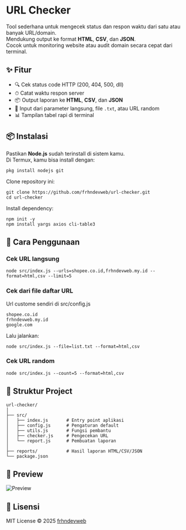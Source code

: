 # URL Checker

Tool sederhana untuk mengecek status dan respon waktu dari satu atau banyak URL/domain.  
Mendukung output ke format **HTML**, **CSV**, dan **JSON**.  
Cocok untuk monitoring website atau audit domain secara cepat dari terminal.

## ✨ Fitur
- 🔍 Cek status code HTTP (200, 404, 500, dll)
- ⏱ Catat waktu respon server
- 📦 Output laporan ke **HTML**, **CSV**, dan **JSON**
- 📂 Input dari parameter langsung, file `.txt`, atau URL random
- 📊 Tampilan tabel rapi di terminal

## 📦 Instalasi
Pastikan **Node.js** sudah terinstall di sistem kamu.  
Di Termux, kamu bisa install dengan:
```
pkg install nodejs git
````

Clone repository ini:

```
git clone https://github.com/frhndevweb/url-checker.git
cd url-checker
```

Install dependency:

```
npm init -y
npm install yargs axios cli-table3
```

## 🚀 Cara Penggunaan

### Cek URL langsung

```
node src/index.js --urls=shopee.co.id,frhndevweb.my.id --format=html,csv --limit=5
```

### Cek dari file daftar URL

Url custome sendiri di src/config.js
```
shopee.co.id
frhndevweb.my.id
google.com
```

Lalu jalankan:

```
node src/index.js --file=list.txt --format=html,csv
```

### Cek URL random

```
node src/index.js --count=5 --format=html,csv
```

## 📂 Struktur Project

```
url-checker/
│
├── src/
│   ├── index.js       # Entry point aplikasi
│   ├── config.js      # Pengaturan default
│   ├── utils.js       # Fungsi pembantu
│   ├── checker.js     # Pengecekan URL
│   └── report.js      # Pembuatan laporan
│
├── reports/           # Hasil laporan HTML/CSV/JSON
└── package.json
```

## 📸 Preview

![Preview](assets/preview-terminal.png)

## 📜 Lisensi

MIT License © 2025 [frhndevweb](https://github.com/frhndevweb)
